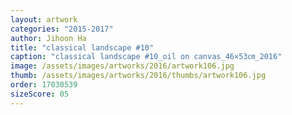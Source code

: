 ```yaml
---
layout: artwork
categories: "2015-2017"
author: Jihoon Ha
title: "classical landscape #10"
caption: "classical landscape #10_oil on canvas_46×53㎝_2016"
image: /assets/images/artworks/2016/artwork106.jpg
thumb: /assets/images/artworks/2016/thumbs/artwork106.jpg
order: 17030539
sizeScore: 05
---
```

